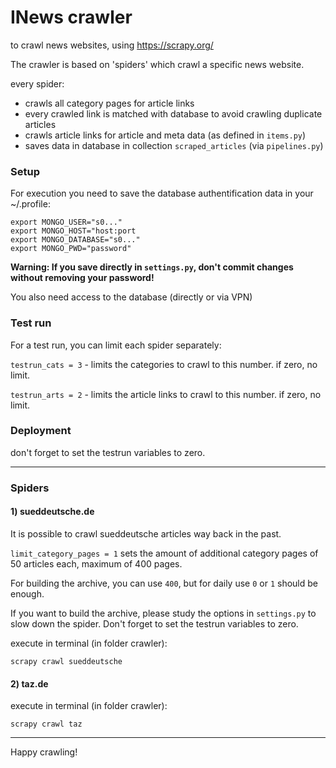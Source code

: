 # INews crawler
to crawl news websites, using https://scrapy.org/

The crawler is based on 'spiders' which crawl a specific news website.

every spider:
- crawls all category pages for article links
- every crawled link is matched with database to avoid crawling duplicate articles 
- crawls article links for article and meta data (as defined in `items.py`)
- saves data in database in collection `scraped_articles` (via `pipelines.py`) 


### Setup

For execution you need to save the database authentification data in your ~/.profile:

```
export MONGO_USER="s0..."
export MONGO_HOST="host:port
export MONGO_DATABASE="s0..."
export MONGO_PWD="password" 
``` 
 
 **Warning: If you save directly in `settings.py`, don't commit changes without removing your password!**

You also need access to the database (directly or via VPN)

### Test run

For a test run, you can limit each spider separately:

`testrun_cats = 3`    - limits the categories to crawl to this number. if zero, no limit.

`testrun_arts = 2`    - limits the article links to crawl to this number. if zero, no limit.

### Deployment 

don't forget to set the testrun variables to zero.

----------------------------------------------------------

### Spiders

#### 1) sueddeutsche.de

It is possible to crawl sueddeutsche articles way back in the past.

```limit_category_pages = 1```   sets the amount of additional category pages of 50 articles each, maximum of 400 pages.

For building the archive, you can use `400`, but for daily use `0` or `1` should be enough.
 
If you want to build the archive, please study the options in `settings.py` to slow down the spider.
Don't forget to set the testrun variables to zero.

execute in terminal (in folder crawler):

`scrapy crawl sueddeutsche`




#### 2) taz.de

execute in terminal (in folder crawler):

`scrapy crawl taz`

----------------------------------------------------------

Happy crawling!